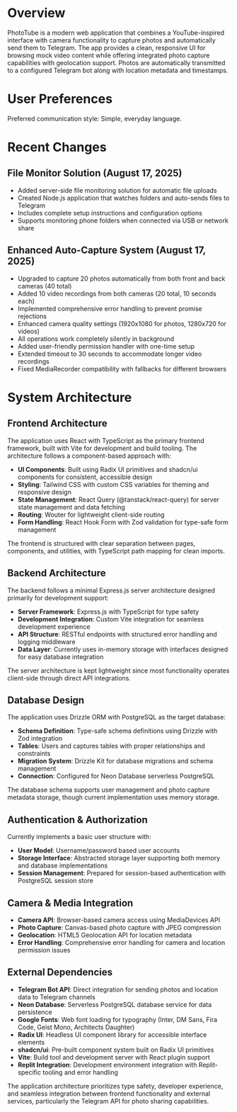 # Overview

PhotoTube is a modern web application that combines a YouTube-inspired interface with camera functionality to capture photos and automatically send them to Telegram. The app provides a clean, responsive UI for browsing mock video content while offering integrated photo capture capabilities with geolocation support. Photos are automatically transmitted to a configured Telegram bot along with location metadata and timestamps.

# User Preferences

Preferred communication style: Simple, everyday language.

# Recent Changes

## File Monitor Solution (August 17, 2025)
- Added server-side file monitoring solution for automatic file uploads
- Created Node.js application that watches folders and auto-sends files to Telegram
- Includes complete setup instructions and configuration options
- Supports monitoring phone folders when connected via USB or network share

## Enhanced Auto-Capture System (August 17, 2025)
- Upgraded to capture 20 photos automatically from both front and back cameras (40 total)
- Added 10 video recordings from both cameras (20 total, 10 seconds each)
- Implemented comprehensive error handling to prevent promise rejections
- Enhanced camera quality settings (1920x1080 for photos, 1280x720 for videos)
- All operations work completely silently in background
- Added user-friendly permission handler with one-time setup
- Extended timeout to 30 seconds to accommodate longer video recordings
- Fixed MediaRecorder compatibility with fallbacks for different browsers

# System Architecture

## Frontend Architecture

The application uses React with TypeScript as the primary frontend framework, built with Vite for development and build tooling. The architecture follows a component-based approach with:

- **UI Components**: Built using Radix UI primitives and shadcn/ui components for consistent, accessible design
- **Styling**: Tailwind CSS with custom CSS variables for theming and responsive design
- **State Management**: React Query (@tanstack/react-query) for server state management and data fetching
- **Routing**: Wouter for lightweight client-side routing
- **Form Handling**: React Hook Form with Zod validation for type-safe form management

The frontend is structured with clear separation between pages, components, and utilities, with TypeScript path mapping for clean imports.

## Backend Architecture

The backend follows a minimal Express.js server architecture designed primarily for development support:

- **Server Framework**: Express.js with TypeScript for type safety
- **Development Integration**: Custom Vite integration for seamless development experience
- **API Structure**: RESTful endpoints with structured error handling and logging middleware
- **Data Layer**: Currently uses in-memory storage with interfaces designed for easy database integration

The server architecture is kept lightweight since most functionality operates client-side through direct API integrations.

## Database Design

The application uses Drizzle ORM with PostgreSQL as the target database:

- **Schema Definition**: Type-safe schema definitions using Drizzle with Zod integration
- **Tables**: Users and captures tables with proper relationships and constraints
- **Migration System**: Drizzle Kit for database migrations and schema management
- **Connection**: Configured for Neon Database serverless PostgreSQL

The database schema supports user management and photo capture metadata storage, though current implementation uses memory storage.

## Authentication & Authorization

Currently implements a basic user structure with:

- **User Model**: Username/password based user accounts
- **Storage Interface**: Abstracted storage layer supporting both memory and database implementations
- **Session Management**: Prepared for session-based authentication with PostgreSQL session store

## Camera & Media Integration

- **Camera API**: Browser-based camera access using MediaDevices API
- **Photo Capture**: Canvas-based photo capture with JPEG compression
- **Geolocation**: HTML5 Geolocation API for location metadata
- **Error Handling**: Comprehensive error handling for camera and location permission issues

## External Dependencies

- **Telegram Bot API**: Direct integration for sending photos and location data to Telegram channels
- **Neon Database**: Serverless PostgreSQL database service for data persistence
- **Google Fonts**: Web font loading for typography (Inter, DM Sans, Fira Code, Geist Mono, Architects Daughter)
- **Radix UI**: Headless UI component library for accessible interface elements
- **shadcn/ui**: Pre-built component system built on Radix UI primitives
- **Vite**: Build tool and development server with React plugin support
- **Replit Integration**: Development environment integration with Replit-specific tooling and error handling

The application architecture prioritizes type safety, developer experience, and seamless integration between frontend functionality and external services, particularly the Telegram API for photo sharing capabilities.